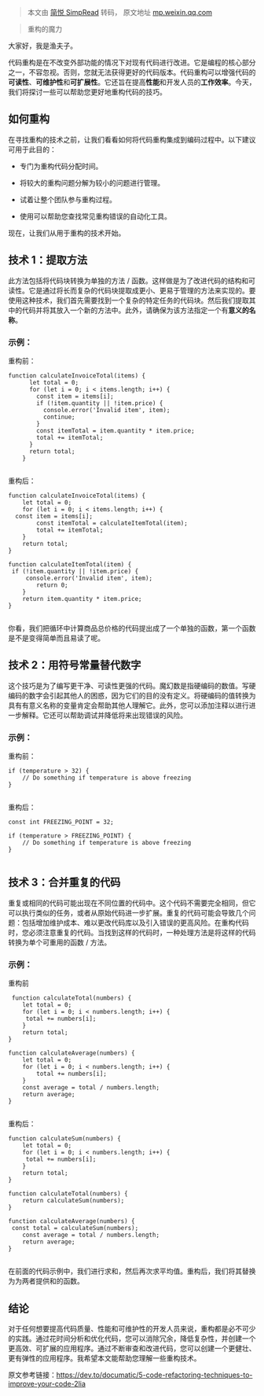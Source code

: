 > 本文由 [简悦 SimpRead](http://ksria.com/simpread/) 转码， 原文地址 [mp.weixin.qq.com](https://mp.weixin.qq.com/s/XUKO1rXwdaKS-2tFW0cqDg)

> 重构的魔力

大家好，我是渔夫子。

代码重构是在不改变外部功能的情况下对现有代码进行改进。它是编程的核心部分之一，不容忽视。否则，您就无法获得更好的代码版本。代码重构可以增强代码的**可读性**、**可维护性**和**可扩展性**。它还旨在提高**性能**和开发人员的**工作效率**。今天，我们将探讨一些可以帮助您更好地重构代码的技巧。

如何重构
----

在寻找重构的技术之前，让我们看看如何将代码重构集成到编码过程中。以下建议可用于此目的：

*   专门为重构代码分配时间。
    
*   将较大的重构问题分解为较小的问题进行管理。
    
*   试着让整个团队参与重构过程。
    
*   使用可以帮助您查找常见重构错误的自动化工具。
    

现在，让我们从用于重构的技术开始。

技术 1：提取方法
---------

此方法包括将代码块转换为单独的方法 / 函数。这样做是为了改进代码的结构和可读性。它是通过将长而复杂的代码块提取成更小、更易于管理的方法来实现的。要使用这种技术，我们首先需要找到一个复杂的特定任务的代码块。然后我们提取其中的代码并将其放入一个新的方法中。此外，请确保为该方法指定一个有**意义的名称**。

### 示例：

重构前：

```
function calculateInvoiceTotal(items) {
      let total = 0;
      for (let i = 0; i < items.length; i++) {
        const item = items[i];
        if (!item.quantity || !item.price) {
          console.error('Invalid item', item);
          continue;
        }
        const itemTotal = item.quantity * item.price;
        total += itemTotal;
      }
      return total;
    }


```

重构后：

```
function calculateInvoiceTotal(items) {
    let total = 0;
    for (let i = 0; i < items.length; i++) {
  const item = items[i];
        const itemTotal = calculateItemTotal(item);
        total += itemTotal;
    }
    return total;
}

function calculateItemTotal(item) {
 if (!item.quantity || !item.price) {
     console.error('Invalid item', item);
        return 0;
    }
    return item.quantity * item.price;
}


```

你看，我们把循环中计算商品总价格的代码提出成了一个单独的函数，第一个函数是不是变得简单而且易读了呢。

技术 2：用符号常量替代数字
--------------

这个技巧是为了编写更干净、可读性更强的代码。魔幻数是指硬编码的数值。写硬编码的数字会引起其他人的困惑，因为它们的目的没有定义。将硬编码的值转换为具有有意义名称的变量肯定会帮助其他人理解它。此外，您可以添加注释以进行进一步解释。它还可以帮助调试并降低将来出现错误的风险。

### 示例：

重构前：

```
if (temperature > 32) {
    // Do something if temperature is above freezing
}


```

重构后：

```
const int FREEZING_POINT = 32;

if (temperature > FREEZING_POINT) {
    // Do something if temperature is above freezing
}


```

技术 3：合并重复的代码
------------

重复或相同的代码可能出现在不同位置的代码中。这个代码不需要完全相同，但它可以执行类似的任务，或者从原始代码进一步扩展。重复的代码可能会导致几个问题：包括增加维护成本、难以更改代码库以及引入错误的更高风险。在重构代码时，您必须注意重复的代码。当找到这样的代码时，一种处理方法是将这样的代码转换为单个可重用的函数 / 方法。

### 示例：

重构前

```
 function calculateTotal(numbers) {
    let total = 0;
    for (let i = 0; i < numbers.length; i++) {
     total += numbers[i];
    }
    return total;
}

function calculateAverage(numbers) {
    let total = 0;
    for (let i = 0; i < numbers.length; i++) {
        total += numbers[i];
    }
    const average = total / numbers.length;
    return average;
}


```

重构后：

```
function calculateSum(numbers) {
    let total = 0;
    for (let i = 0; i < numbers.length; i++) {
     total += numbers[i];
    }
    return total;
}

function calculateTotal(numbers) {
    return calculateSum(numbers);
}

function calculateAverage(numbers) {
 const total = calculateSum(numbers);
    const average = total / numbers.length;
    return average;
}


```

在前面的代码示例中，我们进行求和，然后再次求平均值。重构后，我们将其替换为为两者提供和的函数。

结论
--

对于任何想要提高代码质量、性能和可维护性的开发人员来说，重构都是必不可少的实践。通过花时间分析和优化代码，您可以消除冗余，降低复杂性，并创建一个更高效、可扩展的应用程序。通过不断审查和改进代码，您可以创建一个更健壮、更有弹性的应用程序。我希望本文能帮助您理解一些重构技术。

原文参考链接：https://dev.to/documatic/5-code-refactoring-techniques-to-improve-your-code-2lia